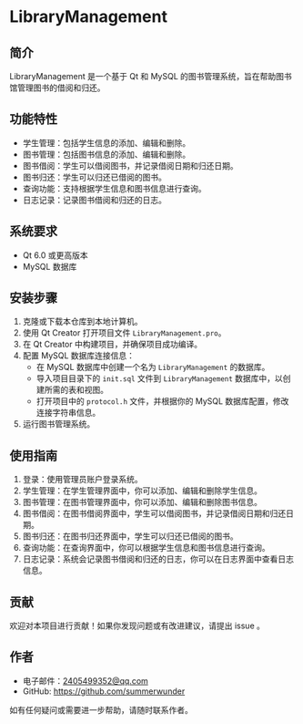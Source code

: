 
# LibraryManagement
## 简介

LibraryManagement 是一个基于 Qt 和 MySQL 的图书管理系统，旨在帮助图书馆管理图书的借阅和归还。

## 功能特性

- 学生管理：包括学生信息的添加、编辑和删除。
- 图书管理：包括图书信息的添加、编辑和删除。
- 图书借阅：学生可以借阅图书，并记录借阅日期和归还日期。
- 图书归还：学生可以归还已借阅的图书。
- 查询功能：支持根据学生信息和图书信息进行查询。
- 日志记录：记录图书借阅和归还的日志。

## 系统要求

- Qt 6.0 或更高版本
- MySQL 数据库

## 安装步骤

1. 克隆或下载本仓库到本地计算机。
2. 使用 Qt Creator 打开项目文件 `LibraryManagement.pro`。
3. 在 Qt Creator 中构建项目，并确保项目成功编译。
4. 配置 MySQL 数据库连接信息：
   - 在 MySQL 数据库中创建一个名为 `LibraryManagement` 的数据库。
   - 导入项目目录下的 `init.sql` 文件到 `LibraryManagement` 数据库中，以创建所需的表和视图。
   - 打开项目中的 `protocol.h` 文件，并根据你的 MySQL 数据库配置，修改连接字符串信息。
5. 运行图书管理系统。

## 使用指南

1. 登录：使用管理员账户登录系统。
2. 学生管理：在学生管理界面中，你可以添加、编辑和删除学生信息。
3. 图书管理：在图书管理界面中，你可以添加、编辑和删除图书信息。
4. 图书借阅：在图书借阅界面中，学生可以借阅图书，并记录借阅日期和归还日期。
5. 图书归还：在图书归还界面中，学生可以归还已借阅的图书。
6. 查询功能：在查询界面中，你可以根据学生信息和图书信息进行查询。
7. 日志记录：系统会记录图书借阅和归还的日志，你可以在日志界面中查看日志信息。

## 贡献

欢迎对本项目进行贡献！如果你发现问题或有改进建议，请提出 issue 。

## 作者

- 电子邮件：2405499352@qq.com
- GitHub: https://github.com/summerwunder

如有任何疑问或需要进一步帮助，请随时联系作者。

